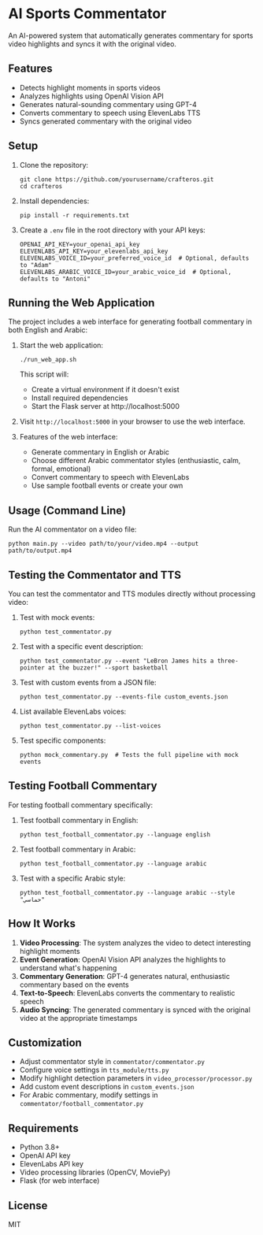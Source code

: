 # AI Sports Commentator

An AI-powered system that automatically generates commentary for sports video highlights and syncs it with the original video.

## Features

- Detects highlight moments in sports videos
- Analyzes highlights using OpenAI Vision API
- Generates natural-sounding commentary using GPT-4
- Converts commentary to speech using ElevenLabs TTS
- Syncs generated commentary with the original video

## Setup

1. Clone the repository:
   ```
   git clone https://github.com/yourusername/crafteros.git
   cd crafteros
   ```

2. Install dependencies:
   ```
   pip install -r requirements.txt
   ```

3. Create a `.env` file in the root directory with your API keys:
   ```
   OPENAI_API_KEY=your_openai_api_key
   ELEVENLABS_API_KEY=your_elevenlabs_api_key
   ELEVENLABS_VOICE_ID=your_preferred_voice_id  # Optional, defaults to "Adam"
   ELEVENLABS_ARABIC_VOICE_ID=your_arabic_voice_id  # Optional, defaults to "Antoni"
   ```

## Running the Web Application

The project includes a web interface for generating football commentary in both English and Arabic:

1. Start the web application:
   ```
   ./run_web_app.sh
   ```
   This script will:
   - Create a virtual environment if it doesn't exist
   - Install required dependencies
   - Start the Flask server at http://localhost:5000

2. Visit `http://localhost:5000` in your browser to use the web interface.

3. Features of the web interface:
   - Generate commentary in English or Arabic
   - Choose different Arabic commentator styles (enthusiastic, calm, formal, emotional)
   - Convert commentary to speech with ElevenLabs
   - Use sample football events or create your own

## Usage (Command Line)

Run the AI commentator on a video file:

```
python main.py --video path/to/your/video.mp4 --output path/to/output.mp4
```

## Testing the Commentator and TTS

You can test the commentator and TTS modules directly without processing video:

1. Test with mock events:
   ```
   python test_commentator.py
   ```

2. Test with a specific event description:
   ```
   python test_commentator.py --event "LeBron James hits a three-pointer at the buzzer!" --sport basketball
   ```

3. Test with custom events from a JSON file:
   ```
   python test_commentator.py --events-file custom_events.json
   ```

4. List available ElevenLabs voices:
   ```
   python test_commentator.py --list-voices
   ```

5. Test specific components:
   ```
   python mock_commentary.py  # Tests the full pipeline with mock events
   ```

## Testing Football Commentary

For testing football commentary specifically:

1. Test football commentary in English:
   ```
   python test_football_commentator.py --language english
   ```

2. Test football commentary in Arabic:
   ```
   python test_football_commentator.py --language arabic
   ```

3. Test with a specific Arabic style:
   ```
   python test_football_commentator.py --language arabic --style "حماسي"
   ```

## How It Works

1. **Video Processing**: The system analyzes the video to detect interesting highlight moments
2. **Event Generation**: OpenAI Vision API analyzes the highlights to understand what's happening
3. **Commentary Generation**: GPT-4 generates natural, enthusiastic commentary based on the events
4. **Text-to-Speech**: ElevenLabs converts the commentary to realistic speech
5. **Audio Syncing**: The generated commentary is synced with the original video at the appropriate timestamps

## Customization

- Adjust commentator style in `commentator/commentator.py`
- Configure voice settings in `tts_module/tts.py`
- Modify highlight detection parameters in `video_processor/processor.py`
- Add custom event descriptions in `custom_events.json`
- For Arabic commentary, modify settings in `commentator/football_commentator.py`

## Requirements

- Python 3.8+
- OpenAI API key
- ElevenLabs API key
- Video processing libraries (OpenCV, MoviePy)
- Flask (for web interface)

## License

MIT